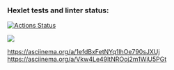### Hexlet tests and linter status:
[![Actions Status](https://github.com/nkamsky/python-project-49/actions/workflows/hexlet-check.yml/badge.svg)](https://github.com/nkamsky/python-project-49/actions)

<a href="https://codeclimate.com/github/nkamsky/python-project-49/maintainability"><img src="https://api.codeclimate.com/v1/badges/a158ba0777ef1ee61aef/maintainability" /></a>

https://asciinema.org/a/1efdBxFetNYq1lhOe790sJXUj
https://asciinema.org/a/Vkw4Le49ltNROoj2m1WiU5PGt
